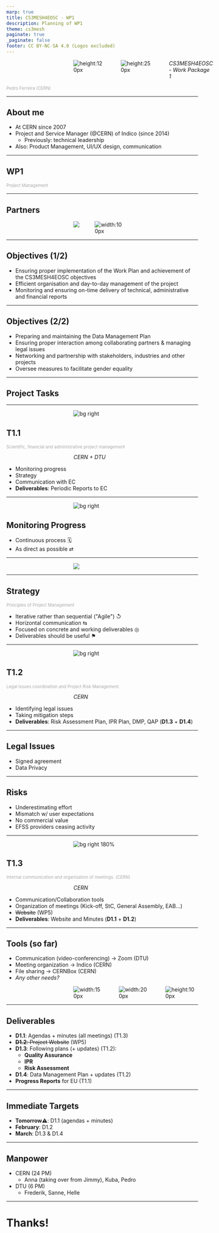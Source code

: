 ```yaml
---
marp: true
title: CS3MESH4EOSC - WP1
description: Planning of WP1
theme: cs3mesh
paginate: true
_paginate: false
footer: CC BY-NC-SA 4.0 (Logos excluded)
---
```

<style>
    section.wp-slide h3 {
        font-size: 0.9em;
        font-style: italic;
    }
</style>

![height:120px](assets/cs3.png)![height:250px](assets/eosc.jpg)
*CS3MESH4EOSC - Work Package 1*

### Pedro Ferreira (CERN)

<style scoped>
h3 {
    color: #aaa;
    font-size: 0.8em;
    font-weight: normal;
}
img {
    vertical-align: middle;
}
</style>


---

## About me

- At CERN since 2007
- Project and Service Manager (@CERN) of Indico (since 2014)
  - Previously: technical leadership
- Also: Product Management, UI/UX design, communication

---

## WP1
### Project Management

---

## Partners

![](assets/cern.svg)![width:100px](assets/dtu.svg)

<style scoped>
    p {
        margin: 0 auto 0 auto;
        display: flex;
        justify-content: space-between;
        width: 30%;
    }
</style>

---

## Objectives (1/2)

- Ensuring proper implementation of the Work Plan and achievement of the CS3MESH4EOSC objectives
- Efficient organisation and day-to-day management of the project
- Monitoring and ensuring on-time delivery of technical, administrative and financial reports

---

## Objectives (2/2)

- Preparing and maintaining the Data Management Plan
- Ensuring proper interaction among collaborating partners & managing legal issues
- Networking and partnership with stakeholders, industries and other projects
- Oversee measures to facilitate gender equality

---

## Project Tasks

---

![bg right](assets/control.jpg)

## T1.1

<!-- _class: wp-slide -->

### Scientific, financial and administrative project management

*CERN + DTU*

- Monitoring progress
- Strategy
- Communication with EC
- **Deliverables**: Periodic Reports to EC

<!-- _footer: 'CC BY-NC-SA 4.0 • Photo: © 1963-2020 CERN' -->

---

![bg right](assets/monitoring.jpg)

## Monitoring Progress

- Continuous process 🗓
- As direct as possible ⇄

<!-- _footer: 'CC BY-NC-SA 4.0 • Photo: © 1961-2020 CERN' -->

---

![](assets/wp_mgmt_overview.svg)

---

## Strategy

### Principles of Project Management

- Iterative rather than sequential ("Agile") ↺
- Horizontal communication ⇆
- Focused on concrete and working deliverables ◎
- Deliverables should be useful ⚑

---

![bg right](assets/disaster.jpg)

## T1.2

<!-- _class: wp-slide -->

### Legal issues coordination and Project Risk Management.

*CERN*

- Identifying legal issues
- Taking mitigation steps
- **Deliverables**: Risk Assessment Plan, IPR Plan, DMP, QAP (**D1.3** + **D1.4**)

<!-- _footer: 'CC BY-NC-SA 4.0 • Photo: © 1964-2020 CERN' -->

---

## Legal Issues

- Signed agreement
- Data Privacy

---

## Risks

- Underestimating effort
- Mismatch w/ user expectations
- No commercial value
- EFSS providers ceasing activity

---

![bg right 180%](assets/telephone.jpg)

## T1.3

<!-- _class: wp-slide -->
### Internal communication and organisation of meetings. (CERN)

*CERN*

- Communication/Collaboration tools
- Organization of meetings (Kick-off, StC, General Assembly, EAB...)
- ~~Website~~ (WP5)
- **Deliverables**: Website and Minutes (**D1.1** + **D1.2**)

<!-- _footer: 'CC BY-NC-SA 4.0 • Photo: Public Domain' -->

---

## Tools (so far)

- Communication (video-conferencing) → Zoom (DTU)
- Meeting organization → Indico (CERN)
- File sharing → CERNBox (CERN)
- *Any other needs?*

![width:150px](assets/zoom.svg)![width:200px](assets/indico.svg)![height:100px](assets/cernbox.svg)

<style scoped>
img {
    vertical-align: middle;
}
img:not(last-child) {
    margin-right: 40px;
}
</style>

---

## Deliverables

- **D1.1**: Agendas + minutes (all meetings) (T1.3)
- ~~**D1.2**: Project Website~~ (WP5)
- **D1.3**: Following plans (+ updates) (T1.2):
  - **Quality Assurance**
  - **IPR**
  - **Risk Assessment**
- **D1.4**: Data Management Plan + updates (T1.2)
- **Progress Reports** for EU (T1.1)

---

## Immediate Targets

- **Tomorrow**⚠️: D1.1 (agendas + minutes)
- **February**: D1.2
- **March**: D1.3 & D1.4

---

## Manpower

- CERN (24 PM)
  - Anna (taking over from Jimmy), Kuba, Pedro
- DTU (6 PM)
  - Frederik, Sanne, Helle

---

# Thanks!

